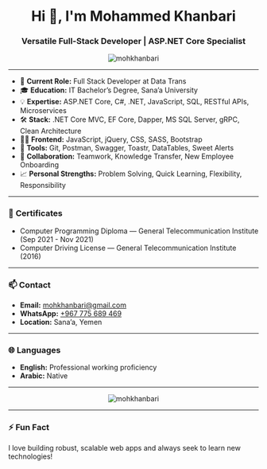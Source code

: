 <h1 align="center">Hi 👋, I'm Mohammed Khanbari</h1>
<h3 align="center">Versatile Full-Stack Developer | ASP.NET Core Specialist</h3>

<p align="center">
  <img src="https://github-readme-stats.vercel.app/api?username=mohkhanbari&show_icons=true&theme=radical" alt="mohkhanbari" />
</p>

---

- 🏢 **Current Role:** Full Stack Developer at Data Trans  
- 🎓 **Education:** IT Bachelor’s Degree, Sana’a University  
- 💡 **Expertise:** ASP.NET Core, C#, .NET, JavaScript, SQL, RESTful APIs, Microservices  
- 🛠️ **Stack:** .NET Core MVC, EF Core, Dapper, MS SQL Server, gRPC, Clean Architecture  
- 👨‍💻 **Frontend:** JavaScript, jQuery, CSS, SASS, Bootstrap  
- 🔧 **Tools:** Git, Postman, Swagger, Toastr, DataTables, Sweet Alerts  
- 🤝 **Collaboration:** Teamwork, Knowledge Transfer, New Employee Onboarding  
- 📈 **Personal Strengths:** Problem Solving, Quick Learning, Flexibility, Responsibility  

---

### 🏅 **Certificates**
- Computer Programming Diploma — General Telecommunication Institute (Sep 2021 - Nov 2021)
- Computer Driving License — General Telecommunication Institute (2016)

---

### 📫 **Contact**
- **Email:** [mohkhanbari@gmail.com](mailto:mohkhanbari@gmail.com)
- **WhatsApp:** [+967 775 689 469](https://wa.me/+967775689469)
- **Location:** Sana’a, Yemen

---

### 🌐 **Languages**
- **English:** Professional working proficiency
- **Arabic:** Native

---

<!--
**GitHub Stats & Top Languages**
-->

<p align="center">
  <img src="https://github-readme-stats.vercel.app/api/top-langs/?username=mohkhanbari&layout=compact&theme=radical" alt="mohkhanbari" />
</p>

---

### ⚡ **Fun Fact**
I love building robust, scalable web apps and always seek to learn new technologies!

